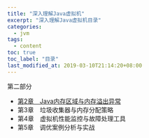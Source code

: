 ```yaml
---
title: "深入理解Java虚拟机"
excerpt: "深入理解Java虚拟机目录"
categories:
  - jvm
tags:
  - content
toc: true
toc_label: "目录"
last_modified_at: 2019-03-10T21:14:20+08:00
---
```


第二部分

- [第2章　Java内存区域与内存溢出异常](/jvm/java-memory-area-oom/)
- 第3章　垃圾收集器与内存分配策略
- 第4章　虚拟机性能监控与故障处理工具
- 第5章　调优案例分析与实战